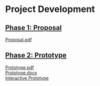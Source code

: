 <h1>Project Development</h1>
<a href="https://github.com/MintedKitten/ReadMe/tree/main/Documents/Phase%201"><h2>Phase 1: Proposal</h2></a>
<a href="https://github.com/MintedKitten/ReadMe/blob/main/Documents/Phase%201/Project%20Proposal.pdf">Proposal.pdf</a>
<a href="https://github.com/MintedKitten/ReadMe/tree/main/Documents/Phase%202"><h2>Phase 2: Prototype</h2></a>
<a href="https://github.com/MintedKitten/ReadMe/blob/main/Documents/Phase%202/Read%20me%20Prototype.pdf">Prototype.pdf</a><br>
<a href="https://github.com/MintedKitten/ReadMe/blob/main/Documents/Phase%202/Read%20me%20Prototype.docx">Prototype.docx</a><br>
<a href="https://www.figma.com/proto/2EUbTXgLlOTit0UvN75fhz/App-UI?node-id=0%3A1&scaling=scale-down&starting-point-node-id=135%3A1918">Interactive Prototype</a>
